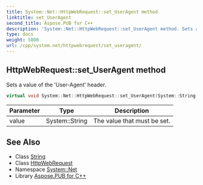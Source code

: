 ```yaml
---
title: System::Net::HttpWebRequest::set_UserAgent method
linktitle: set_UserAgent
second_title: Aspose.PUB for C++
description: 'System::Net::HttpWebRequest::set_UserAgent method. Sets a value of the ''User-Agent'' header in C++.'
type: docs
weight: 5800
url: /cpp/system.net/httpwebrequest/set_useragent/
---
```

## HttpWebRequest::set_UserAgent method


Sets a value of the 'User-Agent' header.

```cpp
virtual void System::Net::HttpWebRequest::set_UserAgent(System::String value)
```


| Parameter | Type | Description |
| --- | --- | --- |
| value | System::String | The value that must be set. |

## See Also

* Class [String](../../../system/string/)
* Class [HttpWebRequest](../)
* Namespace [System::Net](../../)
* Library [Aspose.PUB for C++](../../../)
